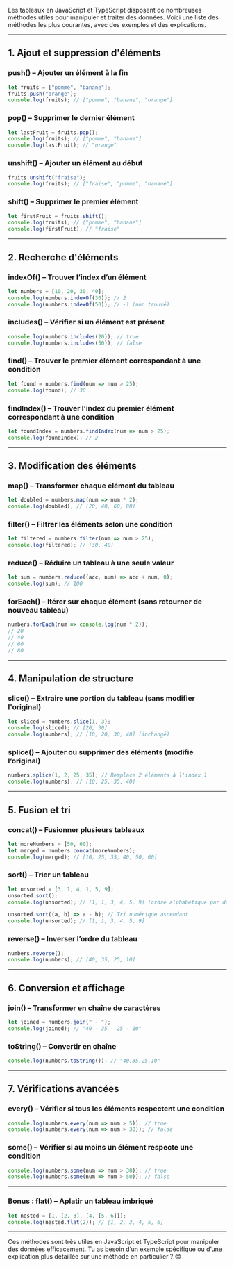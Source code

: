 Les tableaux en JavaScript et TypeScript disposent de nombreuses méthodes utiles pour manipuler et traiter des données. Voici une liste des méthodes les plus courantes, avec des exemples et des explications.

---

## **1. Ajout et suppression d'éléments**
### **push()** – Ajouter un élément à la fin
```ts
let fruits = ["pomme", "banane"];
fruits.push("orange");
console.log(fruits); // ["pomme", "banane", "orange"]
```

### **pop()** – Supprimer le dernier élément
```ts
let lastFruit = fruits.pop();
console.log(fruits); // ["pomme", "banane"]
console.log(lastFruit); // "orange"
```

### **unshift()** – Ajouter un élément au début
```ts
fruits.unshift("fraise");
console.log(fruits); // ["fraise", "pomme", "banane"]
```

### **shift()** – Supprimer le premier élément
```ts
let firstFruit = fruits.shift();
console.log(fruits); // ["pomme", "banane"]
console.log(firstFruit); // "fraise"
```

---

## **2. Recherche d'éléments**
### **indexOf()** – Trouver l’index d’un élément
```ts
let numbers = [10, 20, 30, 40];
console.log(numbers.indexOf(30)); // 2
console.log(numbers.indexOf(50)); // -1 (non trouvé)
```

### **includes()** – Vérifier si un élément est présent
```ts
console.log(numbers.includes(20)); // true
console.log(numbers.includes(50)); // false
```

### **find()** – Trouver le premier élément correspondant à une condition
```ts
let found = numbers.find(num => num > 25);
console.log(found); // 30
```

### **findIndex()** – Trouver l’index du premier élément correspondant à une condition
```ts
let foundIndex = numbers.findIndex(num => num > 25);
console.log(foundIndex); // 2
```

---

## **3. Modification des éléments**
### **map()** – Transformer chaque élément du tableau
```ts
let doubled = numbers.map(num => num * 2);
console.log(doubled); // [20, 40, 60, 80]
```

### **filter()** – Filtrer les éléments selon une condition
```ts
let filtered = numbers.filter(num => num > 25);
console.log(filtered); // [30, 40]
```

### **reduce()** – Réduire un tableau à une seule valeur
```ts
let sum = numbers.reduce((acc, num) => acc + num, 0);
console.log(sum); // 100
```

### **forEach()** – Itérer sur chaque élément (sans retourner de nouveau tableau)
```ts
numbers.forEach(num => console.log(num * 2));
// 20
// 40
// 60
// 80
```

---

## **4. Manipulation de structure**
### **slice()** – Extraire une portion du tableau (sans modifier l'original)
```ts
let sliced = numbers.slice(1, 3);
console.log(sliced); // [20, 30]
console.log(numbers); // [10, 20, 30, 40] (inchangé)
```

### **splice()** – Ajouter ou supprimer des éléments (modifie l’original)
```ts
numbers.splice(1, 2, 25, 35); // Remplace 2 éléments à l'index 1
console.log(numbers); // [10, 25, 35, 40]
```

---

## **5. Fusion et tri**
### **concat()** – Fusionner plusieurs tableaux
```ts
let moreNumbers = [50, 60];
let merged = numbers.concat(moreNumbers);
console.log(merged); // [10, 25, 35, 40, 50, 60]
```

### **sort()** – Trier un tableau
```ts
let unsorted = [3, 1, 4, 1, 5, 9];
unsorted.sort(); 
console.log(unsorted); // [1, 1, 3, 4, 5, 9] (ordre alphabétique par défaut)

unsorted.sort((a, b) => a - b); // Tri numérique ascendant
console.log(unsorted); // [1, 1, 3, 4, 5, 9]
```

### **reverse()** – Inverser l’ordre du tableau
```ts
numbers.reverse();
console.log(numbers); // [40, 35, 25, 10]
```

---

## **6. Conversion et affichage**
### **join()** – Transformer en chaîne de caractères
```ts
let joined = numbers.join(" - ");
console.log(joined); // "40 - 35 - 25 - 10"
```

### **toString()** – Convertir en chaîne
```ts
console.log(numbers.toString()); // "40,35,25,10"
```

---

## **7. Vérifications avancées**
### **every()** – Vérifier si tous les éléments respectent une condition
```ts
console.log(numbers.every(num => num > 5)); // true
console.log(numbers.every(num => num > 30)); // false
```

### **some()** – Vérifier si au moins un élément respecte une condition
```ts
console.log(numbers.some(num => num > 30)); // true
console.log(numbers.some(num => num > 50)); // false
```

---

### **Bonus : flat() – Aplatir un tableau imbriqué**
```ts
let nested = [1, [2, 3], [4, [5, 6]]];
console.log(nested.flat(2)); // [1, 2, 3, 4, 5, 6]
```

---

Ces méthodes sont très utiles en JavaScript et TypeScript pour manipuler des données efficacement. Tu as besoin d’un exemple spécifique ou d’une explication plus détaillée sur une méthode en particulier ? 😊
